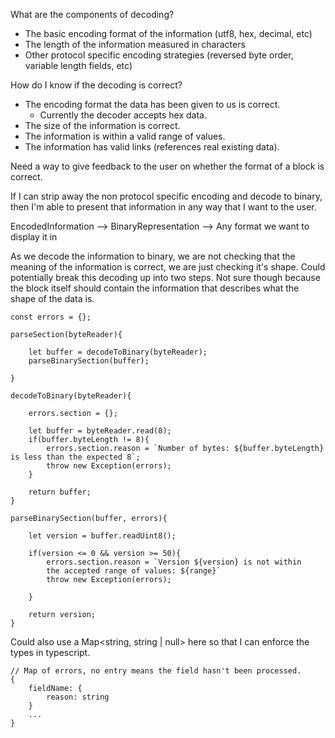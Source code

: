 What are the components of decoding?
- The basic encoding format of the information (utf8, hex, decimal, etc)
- The length of the information measured in characters
- Other protocol specific encoding strategies (reversed byte order, variable length fields, etc)

How do I know if the decoding is correct?
- The encoding format the data has been given to us is correct. 
    - Currently the decoder accepts hex data.
- The size of the information is correct.
- The information is within a valid range of values.
- The information has valid links (references real existing data).


Need a way to give feedback to the user on whether the format of a block is correct.

If I can strip away the non protocol specific encoding and decode to binary, then I'm able to present that information in any way that I want to the user.

EncodedInformation --> BinaryRepresentation --> Any format we want to display it in

As we decode the information to binary, we are not checking that the meaning of the information is correct, we are just checking it's shape. Could potentially break this decoding up into two steps. Not sure though because the block itself should contain the information that describes what the shape of the data is.

```
const errors = {};

parseSection(byteReader){

    let buffer = decodeToBinary(byteReader);
    parseBinarySection(buffer);
    
}

decodeToBinary(byteReader){

    errors.section = {};

    let buffer = byteReader.read(8);
    if(buffer.byteLength != 8){
        errors.section.reason = `Number of bytes: ${buffer.byteLength} is less than the expected 8`;
        throw new Exception(errors);
    }

    return buffer;
}

parseBinarySection(buffer, errors){

    let version = buffer.readUint8();

    if(version <= 0 && version >= 50){
        errors.section.reason = `Version ${version} is not within
        the accepted range of values: ${range}`
        throw new Exception(errors);

    }

    return version;
}
```




Could also use a Map<string, string | null> here so that I can enforce the types in typescript.
```
// Map of errors, no entry means the field hasn't been processed.
{
    fieldName: {
        reason: string
    }
    ...
}
```

